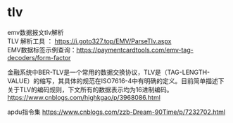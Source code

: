 # tlv
emv数据报文tlv解析</br>
TLV 解析工具 ： https://i.goto327.top/EMV/ParseTlv.aspx </br> 
EMV数据标签示例查询：https://paymentcardtools.com/emv-tag-decoders/form-factor </br>


金融系统中BER-TLV是一个常用的数据交换协议，TLV是（TAG-LENGTH-VALUE）的缩写，其具体的规范在ISO7616-4中有明确的定义。目前简单描述下关于TLV的编码规则，下文所有的数据表示均为16进制编码。
https://www.cnblogs.com/highkgao/p/3968086.html

apdu指令集
https://www.cnblogs.com/zzb-Dream-90Time/p/7232702.html



